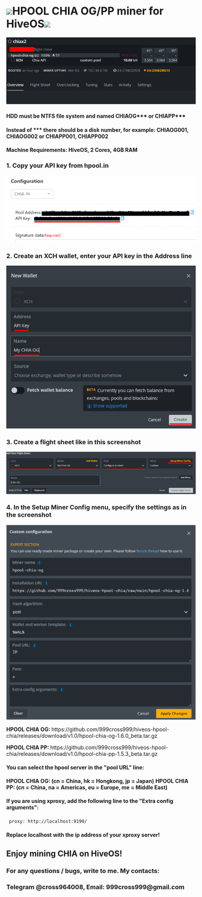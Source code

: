 <h1><img src="https://ok12static.oktacdn.com/fs/bco/1/fs0w9b1ctg3vgmK2n5d6" width="150">HPOOL CHIA OG/PP miner for HiveOS<img src="!https://encrypted-tbn0.gstatic.com/images?q=tbn:ANd9GcQ757CjA-Zt6ltQK4gp-Abbm3-j3-Mw3xQZkA&usqp=CAU" width="150"></h1>
<img src="https://github.com/999cross999/hiveos-hpool-chia/raw/main/screenshot-hive-5.png" width="710">
<h4>HDD must be NTFS file system and named CHIAOG*** or CHIAPP***</h4>
<h4>Instead of *** there should be a disk number, for example: CHIAOG001, CHIAOG002 or CHIAPP001, CHIAPP002</h4>
<h4>Machine Requirements: HiveOS, 2 Cores, 4GB RAM</h4>
<h3>1. Copy your API key from hpool.in </h4>
<img src="https://github.com/999cross999/hiveos-hpool-chia/raw/main/screenshot-hive-1.png">
<h3>2. Create an XCH wallet, enter your API key in the Address line </h4>
<img src="https://github.com/999cross999/hiveos-hpool-chia/raw/main/screenshot-hive-2.png">
<h3>3. Create a flight sheet like in this screenshot </h4>
<img src="https://github.com/999cross999/hiveos-hpool-chia/raw/main/screenshot-hive-3.png">
<h3>4. In the Setup Miner Config menu, specify the settings as in the screenshot </h4>
<img src="https://github.com/999cross999/hiveos-hpool-chia/raw/main/screenshot-hive-4.png">
<p><b> HPOOL CHIA OG: </b>https://github.com/999cross999/hiveos-hpool-chia/releases/download/v1.0/hpool-chia-og-1.6.0_beta.tar.gz</p>
<p><b> HPOOL CHIA PP: </b>https://github.com/999cross999/hiveos-hpool-chia/releases/download/v1.0/hpool-chia-pp-1.5.3_beta.tar.gz</p>
<h4>You can select the hpool server in the "pool URL" line:</h4>
<b>HPOOL CHIA OG: (cn = China, hk = Hongkong, jp = Japan)</b>
<b>HPOOL CHIA PP: (cn = China, na = Americas, eu = Europe, me = Middle East)</b>
<h4>If you are using xproxy, add the following line to the "Extra config arguments":</h4>
<code> proxy: http://localhost:9190/ </code>
<h4>Replace localhost with the ip address of your xproxy server!</h4>
<h2>Enjoy mining CHIA on HiveOS! </h2>
<h3>For any questions / bugs, write to me. My contacts:</h3>
<h3>Telegram @cross964008, Email: 999cross999@gmail.com</h3>
